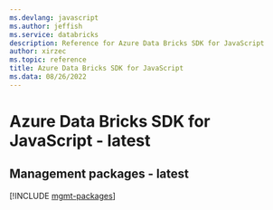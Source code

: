 ```yaml
---
ms.devlang: javascript
ms.author: jeffish
ms.service: databricks
description: Reference for Azure Data Bricks SDK for JavaScript
author: xirzec
ms.topic: reference
title: Azure Data Bricks SDK for JavaScript
ms.data: 08/26/2022
---
```

# Azure Data Bricks SDK for JavaScript - latest

## Management packages - latest
[!INCLUDE [mgmt-packages](data-bricks-mgmt-index.md)]